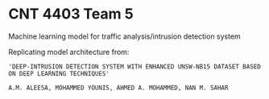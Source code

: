 # CNT 4403 Team 5
Machine learning model for traffic analysis/intrusion detection system

Replicating model architecture from: 

    'DEEP-INTRUSION DETECTION SYSTEM WITH ENHANCED UNSW-NB15 DATASET BASED ON DEEP LEARNING TECHNIQUES'

    A.M. ALEESA, MOHAMMED YOUNIS, AHMED A. MOHAMMED, NAN M. SAHAR